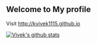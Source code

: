 ## Welcome to My profile

Visit http://kvivek1115.github.io

[![Vivek's github stats](https://github-readme-stats.vercel.app/api?username=kvivek1115)](https://github.com/anuraghazra/github-readme-stats)

